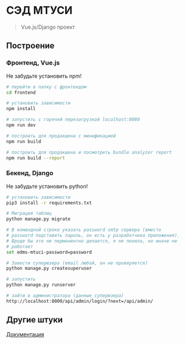 # СЭД МТУСИ

> Vue.js/Django проект

## Построение

### Фронтенд, Vue.js

Не забудьте установить npm!

``` bash
# перейти в папку с фронтендом
cd frontend

# установить зависимости
npm install

# запустить с горячей перезагрузкой localhost:8080
npm run dev

# построить для продакшена с минификацией
npm run build

# построить для продакшена и посмотреть bundle analyzer report
npm run build --report
```

### Бекенд, Django

Не забудьте установить python!

``` bash
# установить зависимости
pip3 install -r requirements.txt

# Миграция таблиц
python manage.py migrate

# В командной строке указать password smtp сервера (вместо
# password подставить пароль, он есть у разработчика приложения).
# Вроде бы это не перманентно делается, я не поняла, но иначе не
# работает
set edms-mtuci-password=password

# Завести суперюзера (email любой, он не проверяется)
python manage.py createsuperuser

# запустить
python manage.py runserver

# зайти в администратора (данные суперюзера)
http://localhost:8000/api/admin/login/?next=/api/admin/
```

## Другие штуки

[Документация](edms-mtuci.herokuapp.ru/docs "edms-mtuci.herokuapp.ru/docs")
